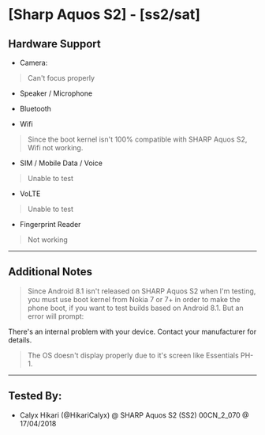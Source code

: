 # [Sharp Aquos S2] - [ss2/sat]

## Hardware Support

* Camera:
> Can't focus properly

* Speaker / Microphone
> 

* Bluetooth
> 

* Wifi
> Since the boot kernel isn't 100% compatible with SHARP Aquos S2, Wifi not working.

* SIM / Mobile Data / Voice
> Unable to test

* VoLTE
> Unable to test

* Fingerprint Reader
> Not working

***
## Additional Notes

> Since Android 8.1 isn't released on SHARP Aquos S2 when I'm testing, you must use boot kernel from Nokia 7 or 7+ in order to make the phone boot, if you want to test builds based on Android 8.1.
But an error will prompt:

There's an internal problem with your device. Contact your manufacturer for details.

> The OS doesn't display properly due to it's screen like Essentials PH-1. 

***


## Tested By:
* Calyx Hikari (@HikariCalyx) @ SHARP Aquos S2 (SS2) 00CN_2_070 @ 17/04/2018
